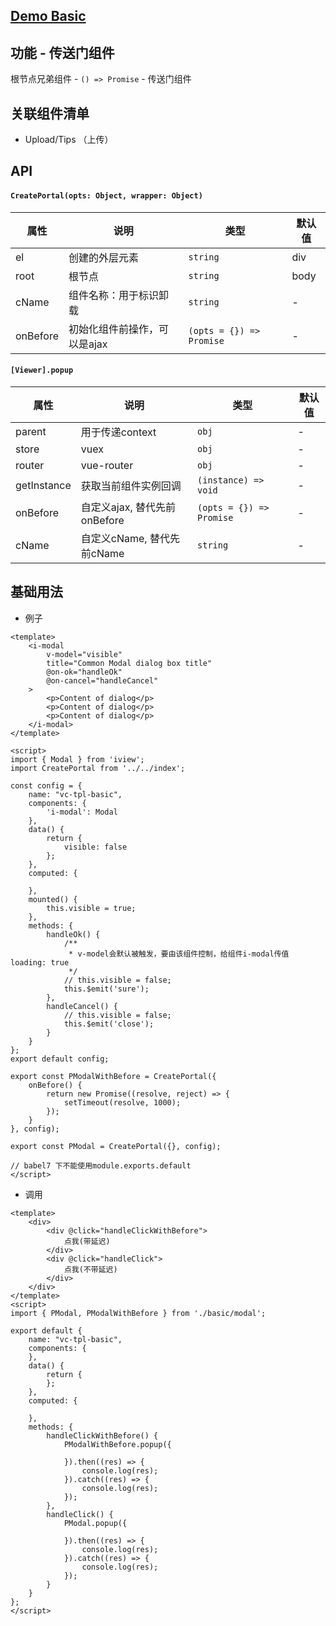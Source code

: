 ## [Demo Basic](https://wya-team.github.io/wya-vc/dist/create-portal/basic.html)
## 功能 - 传送门组件

根节点兄弟组件 - `() => Promise` - 传送门组件

## 关联组件清单

- Upload/Tips （上传）

## API

#### `CreatePortal(opts: Object, wrapper: Object)`

属性 | 说明 | 类型 | 默认值
---|---|---|---
el | 创建的外层元素 | `string` | div
root | 根节点 | `string` | body
cName | 组件名称：用于标识卸载 | `string` | -
onBefore | 初始化组件前操作，可以是ajax | `(opts = {}) => Promise` | -


#### `[Viewer].popup`

属性 | 说明 | 类型 | 默认值
---|---|---|---
parent | 用于传递context| `obj` | -
store | vuex | `obj` | -
router | vue-router | `obj` | -
getInstance | 获取当前组件实例回调 | `(instance) => void` | -
onBefore | 自定义ajax, 替代先前onBefore | `(opts = {}) => Promise` | -
cName | 自定义cName, 替代先前cName | `string` | -

## 基础用法

- 例子
```vue
<template>
	<i-modal
		v-model="visible"
		title="Common Modal dialog box title"
		@on-ok="handleOk"
		@on-cancel="handleCancel"
	>
		<p>Content of dialog</p>
		<p>Content of dialog</p>
		<p>Content of dialog</p>
	</i-modal>
</template>

<script>
import { Modal } from 'iview';
import CreatePortal from '../../index';

const config = {
	name: "vc-tpl-basic",
	components: {
		'i-modal': Modal
	},
	data() {
		return {
			visible: false
		};
	},
	computed: {
		
	},
	mounted() {
		this.visible = true;
	},
	methods: {
		handleOk() {
			/**
			 * v-model会默认被触发，要由该组件控制，给组件i-modal传值 loading: true
			 */
			// this.visible = false;
			this.$emit('sure');
		},
		handleCancel() {
			// this.visible = false;
			this.$emit('close');
		}
	}
};
export default config;

export const PModalWithBefore = CreatePortal({
	onBefore() {
		return new Promise((resolve, reject) => {
			setTimeout(resolve, 1000);
		});
	}
}, config);

export const PModal = CreatePortal({}, config);

// babel7 下不能使用module.exports.default
</script>
```
- 调用
```vue
<template>
	<div>
		<div @click="handleClickWithBefore">
			点我(带延迟)
		</div>
		<div @click="handleClick">
			点我(不带延迟)
		</div>
	</div>
</template>
<script>
import { PModal, PModalWithBefore } from './basic/modal';

export default {
	name: "vc-tpl-basic",
	components: {
	},
	data() {
		return {
		};
	},
	computed: {
		
	},
	methods: {
		handleClickWithBefore() {
			PModalWithBefore.popup({

			}).then((res) => {
				console.log(res);
			}).catch((res) => {
				console.log(res);
			});
		},
		handleClick() {
			PModal.popup({

			}).then((res) => {
				console.log(res);
			}).catch((res) => {
				console.log(res);
			});
		}
	}
};
</script>

```
